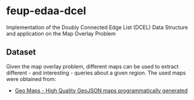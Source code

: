 # feup-edaa-dcel
Implementation of the Doubly Connected Edge List (DCEL) Data Structure and application on the Map Overlay Problem


## Dataset

Given the map overlay problem, different maps can be used to extract different - and interesting - queries about a given region. The used maps were obtained from:

- [Geo Maps - High Quality GeoJSON maps programmatically generated](https://github.com/simonepri/geo-maps)
